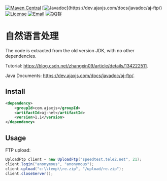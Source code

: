 [![Maven Central](https://img.shields.io/maven-central/v/com.ajaxjs/aj-ftp?label=Latest%20Release)](https://central.sonatype.com/artifact/com.ajaxjs/aj-ftp)
[![Javadoc](https://img.shields.io/badge/javadoc-1.1-brightgreen.svg?)](https://dev.ajaxjs.com/docs/javadoc/aj-ftp/)
[![License](https://img.shields.io/badge/license-Apache--2.0-green.svg?longCache=true&style=flat)](http://www.apache.org/licenses/LICENSE-2.0.txt)
[![Email](https://img.shields.io/badge/Contact--me-Email-orange.svg)](mailto:frank@ajaxjs.com)
[![QQ群](https://framework.ajaxjs.com/static/qq.svg)](https://shang.qq.com/wpa/qunwpa?idkey=3877893a4ed3a5f0be01e809e7ac120e346102bd550deb6692239bb42de38e22)


# 自然语言处理
The code is extracted from the old version JDK, with no other dependencies.

Tutorial: https://blog.csdn.net/zhangxin09/article/details/134222511.

Java Documents: https://dev.ajaxjs.com/docs/javadoc/aj-ftp/.

## Install
```xml
<dependency>
    <groupId>com.ajaxjs</groupId>
    <artifactId>aj-net</artifactId>
    <version>1.1</version>
</dependency>
```

## Usage

FTP upload:

```java
UploadFtp client = new UploadFtp("speedtest.tele2.net", 21);
client.login("anonymous", "anonymous");
client.upload("c:\\temp\\re.zip", "/upload/re.zip");
client.closeServer();
```